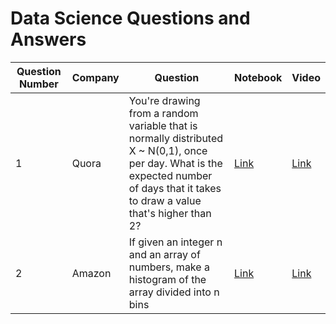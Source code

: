 # Data Science Questions and Answers 

| Question Number | Company | Question                                                                                                                                                                             | Notebook                                                                                                              | Video                        |
|-----------------|---------|--------------------------------------------------------------------------------------------------------------------------------------------------------------------------------------|-----------------------------------------------------------------------------------------------------------------------|------------------------------|
| 1               | Quora   | You're drawing from a random variable that is normally distributed X ~ N(0,1), once per day. What is the expected number of days that it takes to draw a value that's higher than 2? | [Link](https://github.com/sik-flow/DataScienceInterviewQ/blob/main/Notebooks/Interview%20Problem%20%231%20-%20Quora%20.ipynb) | [Link](https://youtu.be/XKmlpuZ-PbI) |
| 2               | Amazon   | If given an integer n and an array of numbers, make a histogram of the array divided into n bins | [Link](https://github.com/sik-flow/DataScienceInterviewQ/blob/main/Notebooks/Interview%20Problem%20%232%20-%20Amazon.ipynb) | [Link](https://youtu.be/IsXGdnrItcE) |
